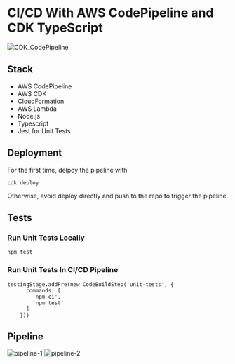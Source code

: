 # CI/CD With AWS CodePipeline and CDK TypeScript




![CDK_CodePipeline](https://github.com/afallahi/cdk-codepipeline/assets/73287428/b27e9630-fb79-4876-946b-1cec4efc8052)


## Stack

- AWS CodePipeline
- AWS CDK
- CloudFormation
- AWS Lambda
- Node.js
- Typescript
- Jest for Unit Tests


## Deployment

For the first time, delpoy the pipeline with
```
cdk deploy
```

Otherwise, avoid deploy directly and push to the repo to trigger the pipeline.


## Tests

### Run Unit Tests Locally

```
npm test
```

### Run Unit Tests In CI/CD Pipeline

```
testingStage.addPre(new CodeBuildStep('unit-tests', {
      commands: [
        'npm ci',
        'npm test'
      ]
    }))
```

## Pipeline

![pipeline-1](https://github.com/afallahi/cdk-codepipeline/assets/73287428/19622dc3-87ca-4069-b9a0-3657c9afa985)
![pipeline-2](https://github.com/afallahi/cdk-codepipeline/assets/73287428/51a35f86-cac6-431c-83f5-7c9e334e676b)

